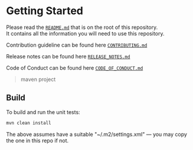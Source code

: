 # Getting Started

Please read the [`README.md`](README.md) that is on the root of this repository.  
It contains all the information you will need to use this repository.

Contribution guideline can be found here [`CONTRIBUTING.md`](CONTRIBUTING.md)

Release notes can be found here [`RELEASE_NOTES.md`](RELEASE_NOTES.md)

Code of Conduct can be found here [`CODE_OF_CONDUCT.md`](CODE_OF_CONDUCT.md)

> maven project
## Build

To build and run the unit tests:

```bash
mvn clean install
```

The above assumes have a suitable "~/.m2/settings.xml" — you may copy the one in
this repo if not.
